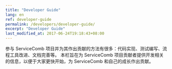 ```yaml
---
title: "Developer Guide"
lang: en
ref: developer-guide
permalink: /developers/developer-guide/
excerpt: "Developer Guide"
last_modified_at: 2017-06-24T19:18:43+08:00
---
```


参与 ServiceComb 项目并为其作出贡献的方法有很多：代码实现、测试编写、流程工具改进、文档完善等。
本栏旨在为 ServiceComb 项目贡献者提供开发相关的信息，以便于大家更快开始，为 ServiceComb 和自己的成长作出贡献。
